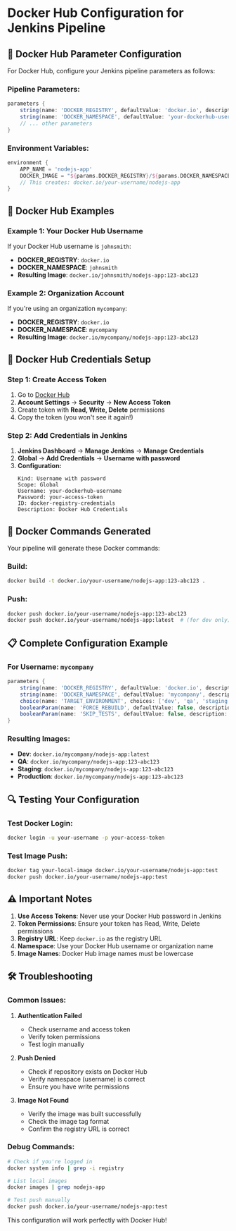 # Docker Hub Configuration for Jenkins Pipeline

## 🔧 **Docker Hub Parameter Configuration**

For Docker Hub, configure your Jenkins pipeline parameters as follows:

### **Pipeline Parameters:**
```groovy
parameters {
    string(name: 'DOCKER_REGISTRY', defaultValue: 'docker.io', description: 'Docker registry URL')
    string(name: 'DOCKER_NAMESPACE', defaultValue: 'your-dockerhub-username', description: 'Docker Hub username')
    // ... other parameters
}
```

### **Environment Variables:**
```groovy
environment {
    APP_NAME = 'nodejs-app'
    DOCKER_IMAGE = "${params.DOCKER_REGISTRY}/${params.DOCKER_NAMESPACE}/${APP_NAME}"
    // This creates: docker.io/your-username/nodejs-app
}
```

## 🐳 **Docker Hub Examples**

### **Example 1: Your Docker Hub Username**
If your Docker Hub username is `johnsmith`:
- **DOCKER_REGISTRY**: `docker.io`
- **DOCKER_NAMESPACE**: `johnsmith`
- **Resulting Image**: `docker.io/johnsmith/nodejs-app:123-abc123`

### **Example 2: Organization Account**
If you're using an organization `mycompany`:
- **DOCKER_REGISTRY**: `docker.io`
- **DOCKER_NAMESPACE**: `mycompany`
- **Resulting Image**: `docker.io/mycompany/nodejs-app:123-abc123`

## 🔐 **Docker Hub Credentials Setup**

### **Step 1: Create Access Token**
1. Go to [Docker Hub](https://hub.docker.com)
2. **Account Settings** → **Security** → **New Access Token**
3. Create token with **Read, Write, Delete** permissions
4. Copy the token (you won't see it again!)

### **Step 2: Add Credentials in Jenkins**
1. **Jenkins Dashboard** → **Manage Jenkins** → **Manage Credentials**
2. **Global** → **Add Credentials** → **Username with password**
3. **Configuration:**
   ```
   Kind: Username with password
   Scope: Global
   Username: your-dockerhub-username
   Password: your-access-token
   ID: docker-registry-credentials
   Description: Docker Hub Credentials
   ```

## 🚀 **Docker Commands Generated**

Your pipeline will generate these Docker commands:

### **Build:**
```bash
docker build -t docker.io/your-username/nodejs-app:123-abc123 .
```

### **Push:**
```bash
docker push docker.io/your-username/nodejs-app:123-abc123
docker push docker.io/your-username/nodejs-app:latest  # (for dev only)
```

## 📋 **Complete Configuration Example**

### **For Username: `mycompany`**
```groovy
parameters {
    string(name: 'DOCKER_REGISTRY', defaultValue: 'docker.io', description: 'Docker registry URL')
    string(name: 'DOCKER_NAMESPACE', defaultValue: 'mycompany', description: 'Docker Hub username')
    choice(name: 'TARGET_ENVIRONMENT', choices: ['dev', 'qa', 'staging', 'prod'], description: 'Target deployment environment')
    booleanParam(name: 'FORCE_REBUILD', defaultValue: false, description: 'Force rebuild even if image exists')
    booleanParam(name: 'SKIP_TESTS', defaultValue: false, description: 'Skip test execution')
}
```

### **Resulting Images:**
- **Dev**: `docker.io/mycompany/nodejs-app:latest`
- **QA**: `docker.io/mycompany/nodejs-app:123-abc123`
- **Staging**: `docker.io/mycompany/nodejs-app:123-abc123`
- **Production**: `docker.io/mycompany/nodejs-app:123-abc123`

## 🔍 **Testing Your Configuration**

### **Test Docker Login:**
```bash
docker login -u your-username -p your-access-token
```

### **Test Image Push:**
```bash
docker tag your-local-image docker.io/your-username/nodejs-app:test
docker push docker.io/your-username/nodejs-app:test
```

## ⚠️ **Important Notes**

1. **Use Access Tokens**: Never use your Docker Hub password in Jenkins
2. **Token Permissions**: Ensure your token has Read, Write, Delete permissions
3. **Registry URL**: Keep `docker.io` as the registry URL
4. **Namespace**: Use your Docker Hub username or organization name
5. **Image Names**: Docker Hub image names must be lowercase

## 🛠️ **Troubleshooting**

### **Common Issues:**

1. **Authentication Failed**
   - Check username and access token
   - Verify token permissions
   - Test login manually

2. **Push Denied**
   - Check if repository exists on Docker Hub
   - Verify namespace (username) is correct
   - Ensure you have write permissions

3. **Image Not Found**
   - Verify the image was built successfully
   - Check the image tag format
   - Confirm the registry URL is correct

### **Debug Commands:**
```bash
# Check if you're logged in
docker system info | grep -i registry

# List local images
docker images | grep nodejs-app

# Test push manually
docker push docker.io/your-username/nodejs-app:test
```

This configuration will work perfectly with Docker Hub!

